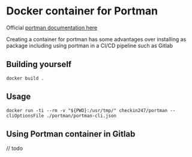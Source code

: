 # Docker container for Portman
Official [portman documentation here](https://github.com/apideck-libraries/portman)

Creating a container for portman has some advantages over installing as package including using portman in a CI/CD pipeline such as Gitlab


## Building yourself

```
docker build .
```

## Usage

````shell
docker run -ti --rm -v "${PWD}:/usr/tmp/" checkin247/portman --cliOptionsFile ./portman/portman-cli.json
````

## Using Portman container in Gitlab
// todo
